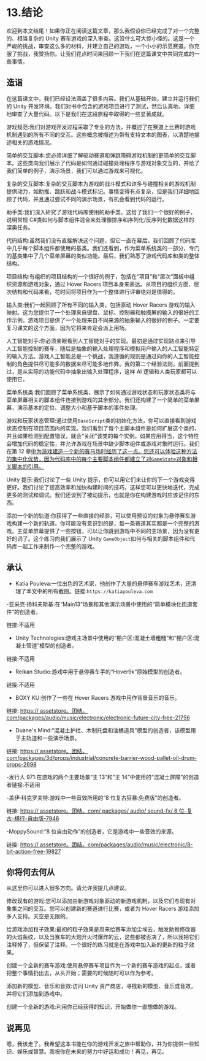 # 13.结论

欢迎到本文结尾！如果你正在阅读这篇文章，那么我假设你已经完成了对一个完整的、相当复杂的 Unity 赛车游戏的深入审查。这没什么可大惊小怪的。这是一个严峻的挑战，审查这么多的材料，并建立自己的游戏，一个小小的示范赛道。你克服了挑战，我赞扬你。让我们花点时间来回顾一下我们在这篇课文中共同完成的一些事情。

## 造诣

在这篇课文中，我们已经设法涵盖了很多内容。我们从基础开始，建立并运行我们的 Unity 开发环境。我们对书中包含的游戏项目进行了测试，然后认真地、详细地审查了大量代码。以下是我们在这段旅程中取得的一些显著成就。

游戏规范:我们对游戏开发过程采取了专业的方法，并概述了在赛道上比赛时游戏机制遇到的所有不同的交互。这些概念被描述为带有支持文本的图表，以清楚地描述相关的游戏情况。

简单的交互脚本:您必须详细了解驱动赛道和弹跳障碍游戏机制的更简单的交互脚本。这些类向我们展示了代码是如何通过碰撞处理程序与游戏对象交互的，并给了我们简单的例子，演示场景，我们可以通过游戏来可视化。

复杂的交互脚本:复杂的交互脚本为游戏的战斗模式和许多与碰撞相关的游戏机制提供动力，如助推、跳跃和战斗模式标记。事情变得有点复杂，但是我们详细地回顾了代码，并且通过尝试不同的演示场景，有机会看到代码的运行。

助手类:我们深入研究了游戏代码库使用的助手类。这给了我们一个很好的例子，说明常规 C#类如何与脚本组件混合来处理像排序和序列化/反序列化数据这样的深奥任务。

代码结构:虽然我们没有直接解决这个问题，但它一直在幕后。我们回顾了代码库中几乎每个脚本组件都使用的基类。我们还看到，作为菜单系统类的一部分，专门的基类集中了几个菜单屏幕的类似功能。最后，我们熟悉了游戏代码库和类的整体结构。

项目结构:有组织的项目结构的一个很好的例子，包括在“项目”和“层次”面板中组织资源和游戏对象，通过 Hover Racers 项目本身来表达。从项目的组织方面、层次结构和代码来看，花时间将项目作为一个整体进行评审绝对是值得的。

输入类:我们一起回顾了所有不同的输入类，包括驱动 Hover Racers 游戏的输入映射。这为您提供了一个处理来自键盘、鼠标、控制器和触摸屏的输入的很好的工作示例。游戏项目提供了一个处理来自不同来源的抽象输入的很好的例子。一定要复习课文的这个方面，因为它将来肯定会派上用场。

人工智能对手:你必须亲眼看到人工智能对手的实现。最初是通过实现路点来引导人工智能控制的赛车，随后是抽象的输入处理程序和模拟用户输入的人工智能特定的输入方法。游戏人工智能总是一个挑战，我遵循的规则是通过向你的人工智能控制的角色提供尽可能多的数据来尽可能多地作弊。我的第二个经验法则，前面提到过，是从实际的功能代码中抽象出输入处理程序，这样 AI 逻辑和人类玩家都可以使用它。

菜单系统类:我们回顾了菜单系统类，展示了如何通过游戏状态和玩家状态类将与菜单屏幕相关的脚本组件连接到游戏的其余部分。我们还构建了一个简单的菜单屏幕，演示基本的定位、调整大小和基于脚本的事件处理。

游戏和玩家状态管理:通过使用`BaseScript`类的初始化方法，你可以直接看到游戏状态控制在项目范围内的实现。我们看到了每个主脚本组件是如何扩展这个类的，并且如果检测到配置错误，就会“关闭”该类的每个实例。如果应用得当，这个特性会增加代码的稳定性，并允许游戏在场景中缺少脚本组件或游戏对象时运行。我们在第 12 章[中为游戏建造一个新的赛马场时经历了这一点。您还可以体验这种方法的集中化优势，因为代码库中的每个主要脚本组件都建立了对`GameState`对象和相关脚本的引用。](12.html)

Unity 提示:我们讨论了一些 Unity 提示，你可以用它们来让你的下一个游戏变得更好。我们讨论了提高效率和加快构建时间的技巧，这样您可以更快地迭代，完成更多的测试和调试。我们还谈到了被动提示，也就是你在构建游戏时应该记住的东西。

添加一个新的轨道:你获得了一些直接的经验，可以使用预设的对象为悬停赛车游戏构建一个新的轨道。你可能没有意识到的是，每一条赛道其实都是一个完整的游戏。主菜单屏幕提供了一些按钮，可以让你跳到游戏中不同的主场景，因为没有更好的词了。这个练习向我们展示了 Unity `GameObject`如何与相关的脚本组件和代码库一起工作来制作一个完整的游戏。

## 承认

- Katia Pouleva:一位出色的艺术家，他创作了大量的悬停赛车游戏艺术，还清理了本文中的所有截图。链接:`https://katiapouleva.com`

-亚采克·扬科夫斯基:在“Main13”场景和其他演示场景中使用的“简单模块化街道套件”的创造者。

链接:不适用

- Unity Technologies:游戏主场景中使用的“棚户区:混凝土墙粗糙”和“棚户区:混凝土管道”模型的创造者。

链接:不适用

- Reikan Studio:游戏中用于悬停赛车手的“Hover9k”原始模型的创造者。

链接:不适用

- BOXY KU:创作了一些在 Hover Racers 游戏中用作背景音乐的音乐。

链接: [https:// assetstore。团结。com/packages/audio/music/electronic/electronic-future-city-free-21756](https://assetstore.unity.com/packages/audio/music/electronic/electronic-future-city-free-21756)

- Duane's Mind:“混凝土护栏、木制托盘和油桶道具”模型的创造者，该模型用于主轨道和一些演示场景。

链接: [https:// assetstore。团结。com/packages/3d/props/industrial/concrete-barrier-wood-pallet-oil-drum-props-2698](https://assetstore.unity.com/packages/3d/props/industrial/concrete-barrier-wooden-pallet-oil-drum-props-2698)

-发行人 971:在游戏的两个主要场景“主 13”和“主 14”中使用的“混凝土屏障”的创造者链接:不适用

-盖伊·科克罗夫特:游戏中一些音效所用的“8 位复古狂暴:免费版”的创造者。

链接: [https:// assetstore。团结。com/ packages/ audio/ sound-fx/ 8 位-复古-横行-自由版-7946](https://assetstore.unity.com/packages/audio/sound-fx/8-bit-retro-rampage-free-edition-7946)

-MoppySound:“8 位自由动作”的创造者，它是游戏中一些音效的来源。

链接: [https:// assetstore。团结。com/packages/audio/music/electronic/8-bit-action-free-19827](https://assetstore.unity.com/packages/audio/music/electronic/8-bit-action-free-19827)

## 你将何去何从

从这里你可以进入很多方向。请允许我提几点建议。

修改现有的游戏:您可以添加由新游戏对象驱动的新游戏机制，以及它们与现有对象集之间的交互。您可以创建新的赛道进行比赛，或者为 Hover Racers 游戏添加多人支持。天空是无限的。

给游戏添加粒子效果:最初的粒子效果是用来给赛车添加尘埃云，触发助推修改器的火焰条纹，以及当赛车的大炮开火时爆炸的云，这些都被否决了，所以我把它们注释掉了，但保留了注释。一个很好的练习就是在游戏中加入新的更新的粒子效果。

创建一个全新的赛车游戏:使用悬停赛车项目作为一个新的赛车游戏的起点，或者把整个事情扔出去，从头开始；需要的时候随时可以作为参考。

添加新的模型、音乐和音效:访问 Unity 资产商店，寻找新的模型、音乐或音效，并将它们添加到游戏中。

创建一个全新的游戏:利用你已经获得的知识，开始做你一直想做的游戏。

## 说再见

嗯，我该走了。我希望这本书能在你的游戏开发之旅中帮助你，并为你提供一些知识、娱乐或智慧。我祝你在未来的努力中好运和成功！再见，再见。